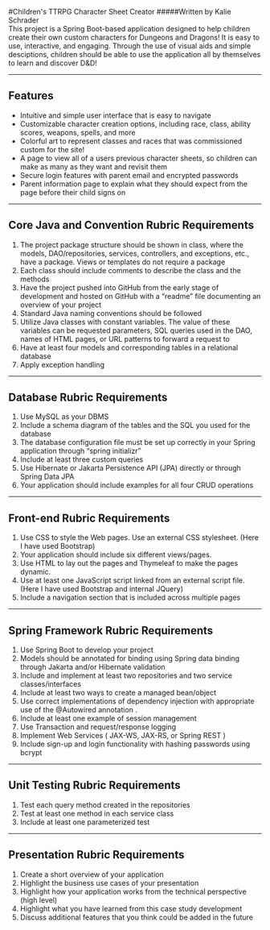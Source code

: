 #Children's TTRPG Character Sheet Creator
#####Written by Kalie Schrader<br>
This project is a Spring Boot-based application designed to help children create their own custom characters for Dungeons and Dragons! It is easy to use, interactive, and engaging. Through the use of visual aids and simple desciptions, children should be able to use the application all by themselves to learn and discover D&D!
***
Features
--
* Intuitive and simple user interface that is easy to navigate
* Customizable character creation options, including race, class, ability scores, weapons, spells, and more
* Colorful art to represent classes and races that was commissioned custom for the site!
* A page to view all of a users previous character sheets, so children can make as many as they want and revisit them
* Secure login features with parent email and encrypted passwords
* Parent information page to explain what they should expect from the page before their child signs on
***
Core Java and Convention Rubric Requirements
--
1. The project package structure should be shown in class, where the models, DAO/repositories, services, controllers, and exceptions, etc., have a package. Views or templates do not require a package
2. Each class should include comments to describe the class and the methods
3. Have the project pushed into GitHub from the early stage of development and hosted on GitHub with a “readme” file documenting an overview of your project
4. Standard Java naming conventions should be followed
5. Utilize Java classes with constant variables. The value of these variables can be requested parameters, SQL queries used in the DAO, names of HTML pages, or URL patterns to forward a request to
6. Have at least four models and corresponding tables in a relational database
7. Apply exception handling
***
Database Rubric Requirements
--
1. Use MySQL as your DBMS
2. Include a schema diagram of the tables and the SQL you used for the database
3. The database configuration file must be set up correctly in your Spring application through “spring initializr”
4. Include at least three custom queries
5. Use Hibernate or Jakarta Persistence API (JPA) directly or through Spring Data JPA
6. Your application should include examples for all four CRUD operations
***
Front-end Rubric Requirements
--
1. Use CSS to style the Web pages. Use an external CSS stylesheet. (Here I have used Bootstrap)
2. Your application should include six different views/pages.
3. Use HTML to lay out the pages and Thymeleaf to make the pages dynamic.
4. Use at least one JavaScript script linked from an external script file. (Here I have used Bootstrap and internal JQuery)
5. Include a navigation section that is included across multiple pages
***
Spring Framework Rubric Requirements
--
1. Use Spring Boot to develop your project
2. Models should be annotated for binding using Spring data binding through Jakarta and/or Hibernate validation
3. Include and implement at least two repositories and two service classes/interfaces
4. Include at least two ways to create a managed bean/object
5. Use correct implementations of dependency injection with appropriate use of the @Autowired annotation .
6. Include at least one example of session management
7. Use Transaction and request/response logging
8. Implement Web Services ( JAX-WS, JAX-RS, or Spring REST )
9. Include sign-up and login functionality with hashing passwords using bcrypt
***
Unit Testing Rubric Requirements
--
1. Test each query method created in the repositories
2. Test at least one method in each service class
3. Include at least one parameterized test
***
Presentation Rubric Requirements
--
1. Create a short overview of your application
2. Highlight the business use cases of your presentation
3. Highlight how your application works from the technical perspective (high level)
4. Highlight what you have learned from this case study development
5. Discuss additional features that you think could be added in the future 
